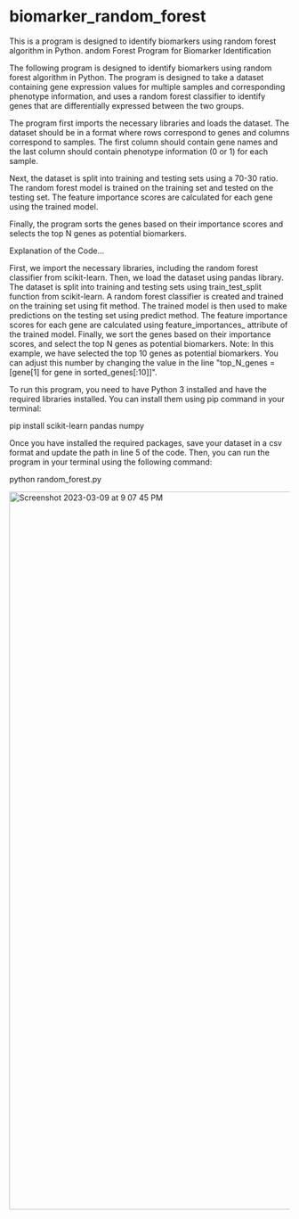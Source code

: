 # biomarker_random_forest
This is a program is designed to identify biomarkers using random forest algorithm in Python.
andom Forest Program for Biomarker Identification

The following program is designed to identify biomarkers using random forest algorithm in Python. The program is designed to take a dataset containing gene expression values for multiple samples and corresponding phenotype information, and uses a random forest classifier to identify genes that are differentially expressed between the two groups.


The program first imports the necessary libraries and loads the dataset. The dataset should be in a format where rows correspond to genes and columns correspond to samples. The first column should contain gene names and the last column should contain phenotype information (0 or 1) for each sample.

Next, the dataset is split into training and testing sets using a 70-30 ratio. The random forest model is trained on the training set and tested on the testing set. The feature importance scores are calculated for each gene using the trained model.

Finally, the program sorts the genes based on their importance scores and selects the top N genes as potential biomarkers.


Explanation of the Code...

First, we import the necessary libraries, including the random forest classifier from scikit-learn.
Then, we load the dataset using pandas library.
The dataset is split into training and testing sets using train_test_split function from scikit-learn.
A random forest classifier is created and trained on the training set using fit method.
The trained model is then used to make predictions on the testing set using predict method.
The feature importance scores for each gene are calculated using feature_importances_ attribute of the trained model.
Finally, we sort the genes based on their importance scores, and select the top N genes as potential biomarkers.
Note: In this example, we have selected the top 10 genes as potential biomarkers. You can adjust this number by changing the value in the line "top_N_genes = [gene[1] for gene in sorted_genes[:10]]".

To run this program, you need to have Python 3 installed and have the required libraries installed. You can install them using pip command in your terminal:

pip install scikit-learn pandas numpy


Once you have installed the required packages, save your dataset in a csv format and update the path in line 5 of the code. Then, you can run the program in your terminal using the following command:

python random_forest.py


<img width="1288" alt="Screenshot 2023-03-09 at 9 07 45 PM" src="https://user-images.githubusercontent.com/30676606/224205056-31aed568-6322-4e82-ba08-daab86305abe.png">




